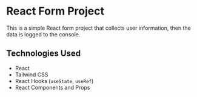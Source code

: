# React Form Project

This is a simple React form project that collects user information, then the data is logged to the console.
## Technologies Used

- React
- Tailwind CSS
- React Hooks (`useState`, `useRef`)
- React Components and Props

